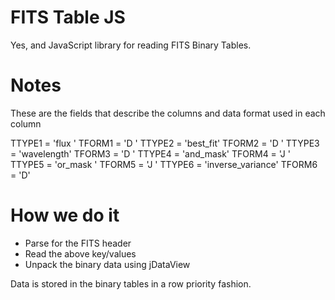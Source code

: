 FITS Table JS
=============

Yes, and JavaScript library for reading FITS Binary Tables.

Notes
=====

These are the fields that describe the columns and data format used in each column

TTYPE1  = 'flux    '
TFORM1  = 'D       '
TTYPE2  = 'best_fit'
TFORM2  = 'D       '
TTYPE3  = 'wavelength'
TFORM3  = 'D       '
TTYPE4  = 'and_mask'
TFORM4  = 'J       '
TTYPE5  = 'or_mask '
TFORM5  = 'J       '
TTYPE6  = 'inverse_variance'
TFORM6  = 'D'

How we do it
============
* Parse for the FITS header
* Read the above key/values
* Unpack the binary data using jDataView

Data is stored in the binary tables in a row priority fashion.